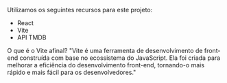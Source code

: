 Utilizamos os seguintes recursos para este projeto:

- React
- Vite
- API TMDB

O que é o Vite afinal?
 "Vite é uma ferramenta de desenvolvimento de front-end construída com base no ecossistema do JavaScript. 
 Ela foi criada para melhorar a eficiência do desenvolvimento front-end, tornando-o mais rápido e mais fácil para os desenvolvedores."
